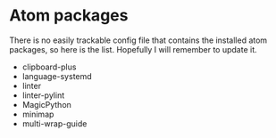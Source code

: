 # Atom packages

There is no easily trackable config file that contains the installed
atom packages, so here is the list. Hopefully I will remember to update it.

 * clipboard-plus
 * language-systemd
 * linter
 * linter-pylint
 * MagicPython
 * minimap
 * multi-wrap-guide

